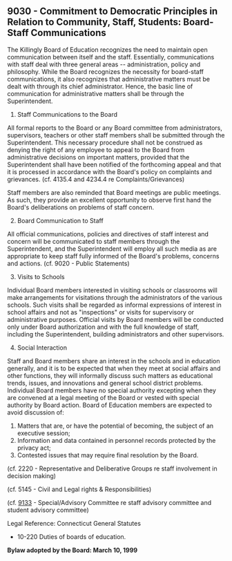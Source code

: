 ## 9030 - Commitment to Democratic Principles in Relation to Community, Staff, Students: Board-Staff Communications

The Killingly Board of Education recognizes the need to maintain open communication between itself and the staff. Essentially, communications with staff deal with three general areas -- administration, policy and philosophy. While the Board recognizes the necessity for board-staff communications, it also recognizes that administrative matters must be dealt with through its chief administrator. Hence, the basic line of communication for administrative matters shall be through the Superintendent.

1.  Staff Communications to the Board

  All formal reports to the Board or any Board committee from administrators, supervisors, teachers or other staff members shall be submitted through the Superintendent. This necessary procedure shall not be construed as denying the right of any employee to appeal to the Board from administrative decisions on important matters, provided that the Superintendent shall have been notified of the forthcoming appeal and that it is processed in accordance with the Board's policy on complaints and grievances. (cf. 4135.4 and 4234.4 re Complaints/Grievances)

  Staff members are also reminded that Board meetings are public meetings. As such, they provide an excellent opportunity to observe first hand the Board's deliberations on problems of staff concern.

2.  Board Communication to Staff

  All official communications, policies and directives of staff interest and concern will be communicated to staff members through the Superintendent, and the Superintendent will employ all such media as are appropriate to keep staff fully informed of the Board's problems, concerns and actions. (cf. 9020 - Public Statements)

3.  Visits to Schools

  Individual Board members interested in visiting schools or classrooms will make arrangements for visitations through the administrators of the various schools. Such visits shall be regarded as informal expressions of interest in school affairs and not as "inspections" or visits for supervisory or administrative purposes. Official visits by Board members will be conducted only under Board authorization and with the full knowledge of staff, including the Superintendent, building administrators and other supervisors.

4.  Social Interaction

  Staff and Board members share an interest in the schools and in education generally, and it is to be expected that when they meet at social affairs and other functions, they will informally discuss such matters as educational trends, issues, and innovations and general school district problems. Individual Board members have no special authority excepting when they are convened at a legal meeting of the Board or vested with special authority by Board action. Board of Education members are expected to avoid discussion of:

  1.  Matters that are, or have the potential of becoming, the subject of an executive session;
  2.  Information and data contained in personnel records protected by the privacy act;
  3.  Contested issues that may require final resolution by the Board.

(cf. 2220 - Representative and Deliberative Groups re staff involvement in decision making)

(cf. 5145 - Civil and Legal rights & Responsibilities)

(cf. [9133](9133.md) - Special/Advisory Committee re staff advisory committee and student advisory committee)

Legal Reference:  Connecticut General Statutes

* 10-220 Duties of boards of education.

**Bylaw adopted by the Board:  March 10, 1999**
